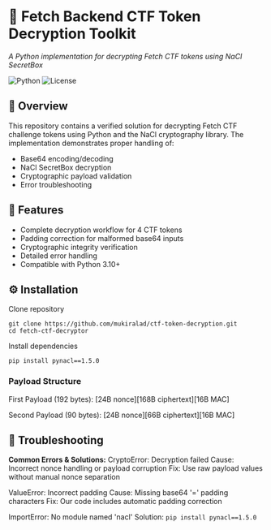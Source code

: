 # 🔐 Fetch Backend CTF Token Decryption Toolkit

*A Python implementation for decrypting Fetch CTF tokens using NaCl SecretBox*

![Python](https://img.shields.io/badge/python-3.10%2B-blue)
![License](https://img.shields.io/badge/license-MIT-green)

## 📖 Overview
This repository contains a verified solution for decrypting Fetch CTF challenge tokens using Python and the NaCl cryptography library. The implementation demonstrates proper handling of:
- Base64 encoding/decoding
- NaCl SecretBox decryption
- Cryptographic payload validation
- Error troubleshooting

## 🚀 Features
- Complete decryption workflow for 4 CTF tokens
- Padding correction for malformed base64 inputs
- Cryptographic integrity verification
- Detailed error handling
- Compatible with Python 3.10+

## ⚙️ Installation
Clone repository
```
git clone https://github.com/mukiralad/ctf-token-decryption.git
cd fetch-ctf-decryptor
```

Install dependencies

```pip install pynacl==1.5.0```

### Payload Structure
First Payload (192 bytes):
[24B nonce][168B ciphertext][16B MAC]

Second Payload (90 bytes):
[24B nonce][66B ciphertext][16B MAC]

## 🚨 Troubleshooting
**Common Errors & Solutions:**
CryptoError: Decryption failed
Cause: Incorrect nonce handling or payload corruption
Fix: Use raw payload values without manual nonce separation

ValueError: Incorrect padding
Cause: Missing base64 '=' padding characters
Fix: Our code includes automatic padding correction

ImportError: No module named 'nacl'
Solution: ```pip install pynacl==1.5.0```
